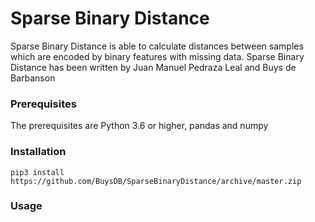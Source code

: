 # Sparse Binary Distance

Sparse Binary Distance is able to calculate distances between samples which are encoded by binary features with missing data.
Sparse Binary Distance has been written by Juan Manuel Pedraza Leal and Buys de Barbanson

### Prerequisites

The prerequisites are Python 3.6 or higher, pandas and numpy

### Installation
```
pip3 install https://github.com/BuysDB/SparseBinaryDistance/archive/master.zip
```

### Usage

```

```
